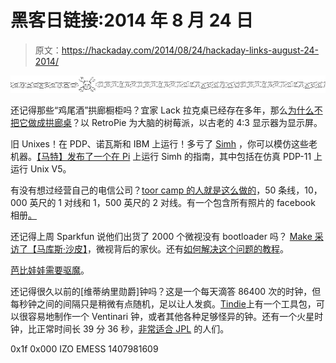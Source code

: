 # 黑客日链接:2014 年 8 月 24 日

> 原文：<https://hackaday.com/2014/08/24/hackaday-links-august-24-2014/>

![hackaday-links-chain](img/da184e9bde007f88b719f5aafc440574.png)

还记得那些“鸡尾酒”拱廊橱柜吗？宜家 Lack 拉克桌已经存在多年，那么[为什么不把它做成拱廊桌](http://www.izonsoft.co.uk/Projects/arcadeTable.asp)？以 RetroPie 为大脑的树莓派，以古老的 4:3 显示器为显示屏。

旧 Unixes！在 PDP、诺瓦斯和 IBM 上运行！多亏了 [Simh](http://simh.trailing-edge.com/) ，你可以模仿这些老机器。[【马特】发布了一个在 Pi](http://sysmatt.blogspot.com/2014/08/unix-old-school-updated-for-raspberry-pi.html) 上运行 Simh 的指南，其中包括在仿真 PDP-11 上运行 Unix V5。

有没有想过经营自己的电信公司？[toor camp 的人就是这么做的](http://www.binrev.com/forums/index.php/topic/46775-shadytel-at-toorcamp/)，50 条线，10，000 英尺的 1 对线和 1，500 英尺的 2 对线。有一个包含所有照片的 facebook 相册[。](https://www.facebook.com/media/set/?set=a.265784133612963.1073741828.231878013670242&type=3&uploaded=8)

还记得上周 Sparkfun 说他们出货了 2000 个微视没有 bootloader 吗？ [Make 采访了【马库斯·沙皮】](http://makezine.com/2014/08/20/are-you-experiencing-problems-with-your-new-microview/)，微视背后的家伙。还有[如何解决这个问题的教程](http://makezine.com/2014/08/21/how-to-fix-your-broken-microview/)。

[芭比娃娃需要驱魔](http://vanheusden.com/arduino/barbie.php)。

还记得很久以前的[维蒂纳里勋爵]钟吗？这是一个每天滴答 86400 次的时钟，但每秒钟之间的间隔只是稍微有点随机，足以让人发疯。[Tindie](https://www.tindie.com/products/nsayer/crazy-clock/)上有一个工具包，可以很容易地制作一个 Ventinari 钟，或者其他各种足够怪异的钟。还有一个火星时钟，比正常时间长 39 分 36 秒，[非常适合 JPL](http://hackaday.com/2012/09/09/building-a-watch-for-curiositys-drivers/) 的人们。

0x1f 0x000 IZO EMESS 1407981609